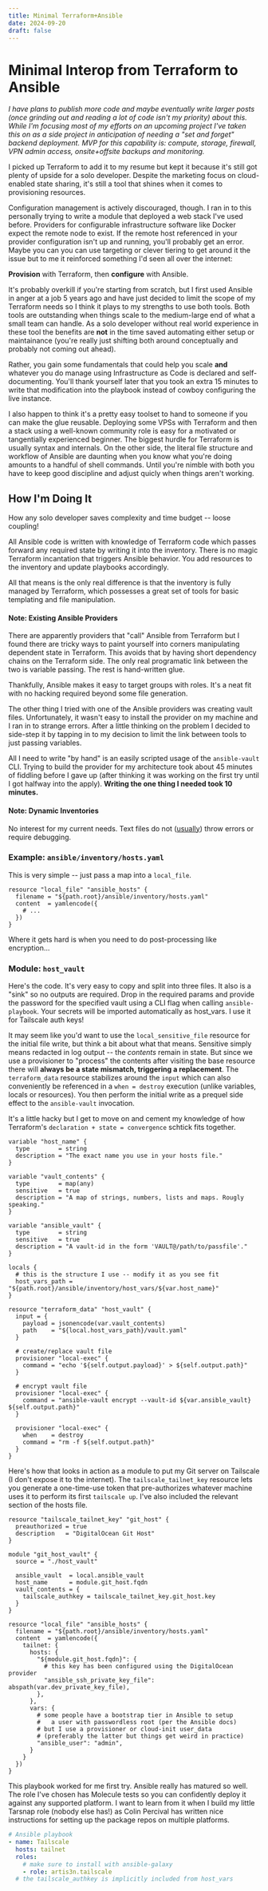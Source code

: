 ```yaml
---
title: Minimal Terraform+Ansible
date: 2024-09-20
draft: false
---
```


# Minimal Interop from Terraform to Ansible

*I have plans to publish more code and maybe eventually write larger posts (once grinding out and reading a lot of code isn't my priority) about this. While I'm focusing most of my efforts on an upcoming project I've taken this on as a side project in anticipation of needing a "set and forget" backend deployment. MVP for this capability is: compute, storage, firewall, VPN admin access, onsite+offsite backups and monitoring.*

I picked up Terraform to add it to my resume but kept it because it's still got plenty of upside for a solo developer. Despite the marketing focus on cloud-enabled state sharing, it's still a tool that shines when it comes to provisioning resources.

Configuration management is actively discouraged, though. I ran in to this personally trying to write a module that deployed a web stack I've used before. Providers for configurable infrastructure software like Docker expect the remote node to exist. If the remote host referenced in your provider configuration isn't up and running, you'll probably get an error. Maybe you can you can use targeting or clever tiering to get around it the issue but to me it reinforced something I'd seen all over the internet:

**Provision** with Terraform, then **configure** with Ansible.

It's probably overkill if you're starting from scratch, but I first used Ansible in anger at a job 5 years ago and have just decided to limit the scope of my Terraform needs so I think it plays to my strengths to use both tools. Both tools are outstanding when things scale to the medium-large end of what a small team can handle. As a solo developer without real world experience in these tool the benefits are **not** in the time saved automating either setup or maintainance (you're really just shifting both around conceptually and probably not coming out ahead).

Rather, you gain some fundamentals that could help you scale **and** whatever you do manage using Infrastructure as Code is declared and self-documenting. You'll thank yourself later that you took an extra 15 minutes to write that modification into the playbook instead of cowboy configuring the live instance.

I also happen to think it's a pretty easy toolset to hand to someone if you can make the glue reusable. Deploying some VPSs with Terraform and then a stack using a well-known community role is easy for a motivated or tangentially experienced beginner. The biggest hurdle for Terraform is usually syntax and internals. On the other side, the literal file structure and workflow of Ansible are daunting when you know what you're doing amounts to a handful of shell commands. Until you're nimble with both you have to keep good discipline and adjust quicly when things aren't working.

## How I'm Doing It

How any solo developer saves complexity and time budget -- loose coupling!

All Ansible code is written with knowledge of Terraform code which passes forward any required state by writing it into the inventory. There is no magic Terraform incantation that triggers Ansible behavior. You add resources to the inventory and update playbooks accordingly.

All that means is the only real difference is that the inventory is fully managed by Terraform, which possesses a great set of tools for basic templating and file manipulation.

#### Note: Existing Ansible Providers

There are apparently providers that "call" Ansible from Terraform but I found there are tricky ways to paint yourself into corners manipulating dependent state in Terraform. This avoids that by having short dependency chains on the Terraform side. The only real programatic link between the two is variable passing. The rest is hand-written glue.

Thankfully, Ansible makes it easy to target groups with roles. It's a neat fit with no hacking required beyond some file generation.

The other thing I tried with one of the Ansible providers was creating vault files. Unfortunately, it wasn't easy to install the provider on my machine and I ran in to strange errors. After a little thinking on the problem I decided to side-step it by tapping in to my decision to limit the link between tools to just passing variables.

All I need to write "by hand" is an easily scripted usage of the `ansible-vault` CLI. Trying to build the provider for my architecture took about 45 minutes of fiddling before I gave up (after thinking it was working on the first try until I got halfway into the apply). **Writing the one thing I needed took 10 minutes.**

#### Note: Dynamic Inventories

No interest for my current needs. Text files do not ([usually](https://www.crowdstrike.com/en-us/)) throw errors or require debugging.

### Example: `ansible/inventory/hosts.yaml`

This is very simple -- just pass a map into a `local_file`.

```hcl
resource "local_file" "ansible_hosts" {
  filename = "${path.root}/ansible/inventory/hosts.yaml"
  content  = yamlencode({
    # ...
  })
}
```

Where it gets hard is when you need to do post-processing like encryption...

### Module: `host_vault`

Here's the code. It's very easy to copy and split into three files. It also is a "sink" so no outputs are required. Drop in the required params and provide the password for the specified vault using a CLI flag when calling `ansible-playbook`. Your secrets will be imported automatically as host_vars. I use it for Tailscale auth keys! 

It may seem like you'd want to use the `local_sensitive_file` resource for the initial file write, but think a bit about what that means. Sensitive simply means redacted in log output -- the *contents* remain in state. But since we use a provisioner to "process" the contents after visiting the base resource there will **always be a state mismatch, triggering a replacement**. The `terraform_data` resource stabilizes around the `input` which can also conveniently be referenced in a `when = destroy` execution (unlike variables, locals or resources). You then perform the initial write as a prequel side effect to the `ansible-vault` invocation.

It's a little hacky but I get to move on and cement my knowledge of how Terraform's `declaration + state = convergence` schtick fits together.

```hcl
variable "host_name" {
  type        = string
  description = "The exact name you use in your hosts file."
}

variable "vault_contents" {
  type        = map(any)
  sensitive   = true
  description = "A map of strings, numbers, lists and maps. Rougly speaking."
}

variable "ansible_vault" {
  type        = string
  sensitive   = true
  description = "A vault-id in the form 'VAULT@/path/to/passfile'."
}

locals {
  # this is the structure I use -- modify it as you see fit
  host_vars_path = "${path.root}/ansible/inventory/host_vars/${var.host_name}"
}

resource "terraform_data" "host_vault" {
  input = {
    payload = jsonencode(var.vault_contents)
    path    = "${local.host_vars_path}/vault.yaml"
  }

  # create/replace vault file
  provisioner "local-exec" {
    command = "echo '${self.output.payload}' > ${self.output.path}"
  }

  # encrypt vault file
  provisioner "local-exec" {
    command = "ansible-vault encrypt --vault-id ${var.ansible_vault} ${self.output.path}"
  }

  provisioner "local-exec" {
    when    = destroy
    command = "rm -f ${self.output.path}"
  }
}
```

Here's how that looks in action as a module to put my Git server on Tailscale (I don't expose it to the internet). The `tailscale_tailnet_key` resource lets you generate a one-time-use token that pre-authorizes whatever machine uses it to perform its first `tailscale up`. I've also included the relevant section of the hosts file.

```hcl
resource "tailscale_tailnet_key" "git_host" {
  preauthorized = true
  description   = "DigitalOcean Git Host"
}

module "git_host_vault" {
  source = "./host_vault"

  ansible_vault  = local.ansible_vault
  host_name      = module.git_host.fqdn
  vault_contents = {
    tailscale_authkey = tailscale_tailnet_key.git_host.key
  }
}

resource "local_file" "ansible_hosts" {
  filename = "${path.root}/ansible/inventory/hosts.yaml"
  content  = yamlencode({
    tailnet: {
      hosts: {
        "${module.git_host.fqdn}": {
          # this key has been configured using the DigitalOcean provider
          "ansible_ssh_private_key_file": abspath(var.dev_private_key_file),
        },
      },
      vars: {
        # some people have a bootstrap tier in Ansible to setup
        #   a user with passwordless root (per the Ansible docs)
        # but I use a provisioner or cloud-init user_data 
        # (preferably the latter but things get weird in practice)
        "ansible_user": "admin",
      }
    }
  })
}
```

This playbook worked for me first try. Ansible really has matured so well. The role I've chosen has Molecule tests so you can confidently deploy it against any supported platform. I want to learn from it when I build my little Tarsnap role (nobody else has!) as Colin Percival has written nice instructions for setting up the package repos on multiple platforms.

```yaml
# Ansible playbook
- name: Tailscale
  hosts: tailnet
  roles:
    # make sure to install with ansible-galaxy
    - role: artis3n.tailscale
  # the tailscale_authkey is implicitly included from host_vars
```
